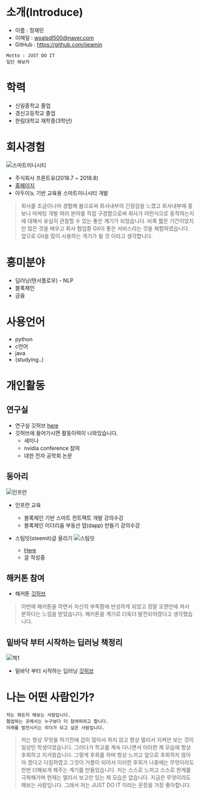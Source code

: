 # 소개(Introduce)

- 이름 : 정재민
- 이메일 : woalsdl500@naver.com
- GitHub : https://github.com/jjeamin

```
Motto : JUST DO IT
일단 해보자
```


# 학력
- 신일중학교 졸업
- 경신고등학교 졸업
- 한림대학교 재학중(3학년)


# 회사경험
![스마트미니시티](https://github.com/jjeamin/RESUME/blob/master/image/smartcity.jpg)

- 주식회사 프론트유(2018.7 ~ 2018.8)
- [홈페이지](http://www.frontu.co.kr:8888/)
- 아두이노 기반 교육용 스마트미니시티 개발
> 회사를 조금이나마 경험해 봄으로써 회사내부의 긴장감을 느꼈고 회사내부에 홍보나 마케팅 개발 여러 분야를 직접 구경함으로써
> 회사가 어떤식으로 동작하는지에 대해서 유심히 관찰할 수 있는 좋은 계기가 되었습니다.
> 비록 짧은 기간이었지만 많은 것을 배우고 회사 협업중 Git이 좋은 서비스라는 것을 체험하였습니다.
> 앞으로 Git을 많이 사용하는 계기가 될 것 이라고 생각합니다.


# 흥미분야
- 딥러닝(텐서플로우) - NLP
- 블록체인
- 금융


# 사용언어
- python
- c언어
- java
- (studying..)


# 개인활동

## 연구실
- 연구실 깃허브 [here](https://github.com/jeonggunlee/MichinLearning)
- 깃허브에 들어가시면 활동이력이 나와있습니다.
  + 세미나
  + nvidia conference 참여
  + 대한 전자 공학회 논문


## 동아리
![인프런](https://github.com/jjeamin/RESUME/blob/master/image/inflearn.PNG)

- 인프런 교육
  + 블록체인 기반 스마트 컨트랙트 개발 강의수강
  + 블록체인 이더리움 부동산 댑(dapp) 만들기 강의수강
  
- 스팀잇(steemit)글 올리기
  ![스팀잇](https://github.com/jjeamin/RESUME/blob/master/image/steemit.PNG)
  + [Here](https://steemit.com/@hallym-jm)
  + 글 작성중
  

## 해커톤 참여
- 해커톤 [깃허브](https://github.com/jjeamin/Hackathon)
>이번에 해커톤을 하면서 자신의 부족함에 반성하게 되었고 정말 오랜만에 져서 분하다는 느낌을 받았습니다.
>해커톤을 계기로 더욱더 발전되야겠다고 생각했습니다.

## 밑바닥 부터 시작하는 딥러닝 책정리
![책1](https://github.com/jjeamin/RESUME/blob/master/image/book1.PNG)

- 밑바닥 부터 시작하는 딥러닝 [깃허브](https://github.com/jjeamin/deep_learning_study)

# 나는 어떤 사람인가?
```
저는 뭐든지 해보는 사람입니다.
협업하는 곳에서는 누구보다 더 참여하려고 합니다.
미래를 발전시키는 리더가 되고 싶은 사람입니다.
```

>저는 항상 무엇을 하기전에 겁이 많아서 하지 않고 항상 멀리서 지켜만 보는 것이 일상인 학생이었습니다.
>그러다가 학교를 계속 다니면서 이러한 제 모습에 항상 후회하고 지겨웠습니다. 그렇게 후회를 하며 항상 느끼고
>앞으로 후회하지 않아야 겠다고 다짐하였고 그것이 거름이 되어서 이러한 후회가 나중에는 무엇이라도 한번 더해보게
>해주는 계기를 만들었습니다. 저는 스스로 느끼고 스스로 한계를 극복해가며
>현재는 멀리서 보고만 있는 제 모습은 없습니다. 지금은 무엇이라도 해보는 사람입니다.
>그래서 저는 JUST DO IT 이라는 문장을 가장 좋아합니다.
